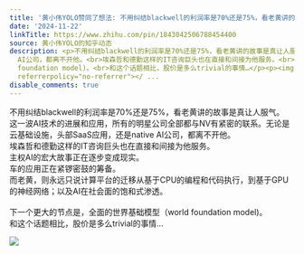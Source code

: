 ```yaml
---
title: '黄小伟YOLO赞同了想法: 不用纠结blackwell的利润率是70%还是75%，看老黄讲的故事是真让人服气。<br />这一波AI技术的进展和应用，所有的明星公司全部都与NV有紧...'
date: '2024-11-22'
linkTitle: https://www.zhihu.com/pin/1843042506788454400
source: 黄小伟YOLO的知乎动态
description: <p>不用纠结blackwell的利润率是70%还是75%，看老黄讲的故事是真让人服气。<br>这一波AI技术的进展和应用，所有的明星公司全部都与NV有紧密的联系。无论是云基础设施，头部SaaS应用，还是native
  AI公司，都离不开他。<br>埃森哲和德勤这样的IT咨询巨头也在直接和间接为他服务。<br>主权AI的宏大故事正在逐步变成现实。<br>车的应用正在紧锣密鼓的筹备。<br>而老黄，则永远只说计算平台的迁移从基于CPU的编程和代码执行，到基于GPU的神经网络；以及AI在社会面的饱和式渗透。<br><br>下一个更大的节点是，全面的世界基础模型（world
  foundation model)。<br>和这个话题相比，股价是多么trivial的事情…</p><p><img src="https://pic3.zhimg.com/100/v2-cbeb7dfa4ce4bbcc2822a94d1b7fd6e2_720w.jpg"
  referrerpolicy="no-referrer"></ ...
disable_comments: true
---
```

<p>不用纠结blackwell的利润率是70%还是75%，看老黄讲的故事是真让人服气。<br>这一波AI技术的进展和应用，所有的明星公司全部都与NV有紧密的联系。无论是云基础设施，头部SaaS应用，还是native AI公司，都离不开他。<br>埃森哲和德勤这样的IT咨询巨头也在直接和间接为他服务。<br>主权AI的宏大故事正在逐步变成现实。<br>车的应用正在紧锣密鼓的筹备。<br>而老黄，则永远只说计算平台的迁移从基于CPU的编程和代码执行，到基于GPU的神经网络；以及AI在社会面的饱和式渗透。<br><br>下一个更大的节点是，全面的世界基础模型（world foundation model)。<br>和这个话题相比，股价是多么trivial的事情…</p><p><img src="https://pic3.zhimg.com/100/v2-cbeb7dfa4ce4bbcc2822a94d1b7fd6e2_720w.jpg" referrerpolicy="no-referrer"></ ...
